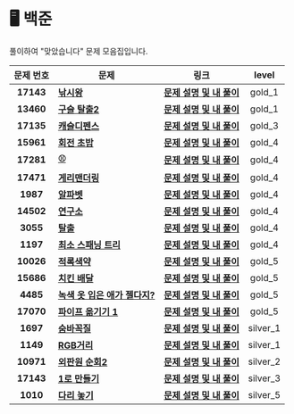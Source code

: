 # 🖥️ 백준

풀이하여 "맞았습니다" 문제 모음집입니다.

 |  문제 번호  |  문제  |   링크    |  level    | 
  | :----: |  ----  |   :----:  |   :----:  |
  |**17143**|**[낚시왕](http://www.acmicpc.net/problem/17143)**| **[문제 설명 및 내 풀이](http://github.com/ahjinU/JavaCodingTest/tree/master/%EB%B0%B1%EC%A4%80/Gold/17143.%E2%80%85%EB%82%9A%EC%8B%9C%EC%99%95)**| gold_1 |
   |**13460**|**[구슬 탈출2](http://www.acmicpc.net/problem/13460)**| **[문제 설명 및 내 풀이](https://github.com/ahjinU/JavaCodingTest/tree/master/%EB%B0%B1%EC%A4%80/Gold/13460.%E2%80%85%EA%B5%AC%EC%8A%AC%E2%80%85%ED%83%88%EC%B6%9C%E2%80%852)**| gold_1 |
  |**17135**|**[캐슬디펜스](http://www.acmicpc.net/problem/17135)**| **[문제 설명 및 내 풀이](http://github.com/ahjinU/JavaCodingTest/tree/master/%EB%B0%B1%EC%A4%80/Gold/17135.%E2%80%85%EC%BA%90%EC%8A%AC%E2%80%85%EB%94%94%ED%8E%9C%EC%8A%A4)**| gold_3 |
  |**15961**|**[회전 초밥 ](http://www.acmicpc.net/problem/15961)**| **[문제 설명 및 내 풀이](http://github.com/ahjinU/JavaCodingTest/tree/master/%EB%B0%B1%EC%A4%80/Gold/15961.%E2%80%85%ED%9A%8C%EC%A0%84%E2%80%85%EC%B4%88%EB%B0%A5)**| gold_4 |
  |**17281**|**[⚾ ](http://www.acmicpc.net/problem/17281)**| **[문제 설명 및 내 풀이](http://github.com/ahjinU/JavaCodingTest/tree/master/%EB%B0%B1%EC%A4%80/Gold/17281.%E2%80%85%E2%9A%BE)**| gold_4 |
   |**17471**|**[게리맨더링](http://www.acmicpc.net/problem/17471)**| **[문제 설명 및 내 풀이](http://github.com/ahjinU/JavaCodingTest/tree/master/%EB%B0%B1%EC%A4%80/Gold/17471.%E2%80%85%EA%B2%8C%EB%A6%AC%EB%A7%A8%EB%8D%94%EB%A7%81)**| gold_4 |
|**1987**|**[알파벳](http://www.acmicpc.net/problem/1987)**| **[문제 설명 및 내 풀이](http://github.com/ahjinU/JavaCodingTest/tree/master/%EB%B0%B1%EC%A4%80/Gold/1987.%E2%80%85%EC%95%8C%ED%8C%8C%EB%B2%B3)**| gold_4 |
|**14502**|**[연구소](http://www.acmicpc.net/problem/14502)**| **[문제 설명 및 내 풀이](http://github.com/ahjinU/JavaCodingTest/tree/master/%EB%B0%B1%EC%A4%80/Gold/14502.%E2%80%85%EC%97%B0%EA%B5%AC%EC%86%8C)**| gold_4 |
|**3055**|**[탈출](http://www.acmicpc.net/problem/3055)**| **[문제 설명 및 내 풀이](http://github.com/ahjinU/JavaCodingTest/tree/master/%EB%B0%B1%EC%A4%80/Gold/3055.%E2%80%85%ED%83%88%EC%B6%9C)**| gold_4 |
|**1197**|**[ 최소 스패닝 트리 ](http://www.acmicpc.net/problem/1197)**| **[문제 설명 및 내 풀이](http://github.com/ahjinU/JavaCodingTest/tree/master/%EB%B0%B1%EC%A4%80/Gold/1197.%E2%80%85%EC%B5%9C%EC%86%8C%E2%80%85%EC%8A%A4%ED%8C%A8%EB%8B%9D%E2%80%85%ED%8A%B8%EB%A6%AC)**| gold_4 |
  |**10026**|**[적록색약](http://www.acmicpc.net/problem/10026)**| **[문제 설명 및 내 풀이](http://github.com/ahjinU/JavaCodingTest/tree/master/%EB%B0%B1%EC%A4%80/Gold/10026.%E2%80%85%EC%A0%81%EB%A1%9D%EC%83%89%EC%95%BD)**| gold_5 |
   |**15686**|**[치킨 배달](http://www.acmicpc.net/problem/15686)**| **[문제 설명 및 내 풀이](http://github.com/ahjinU/JavaCodingTest/tree/master/%EB%B0%B1%EC%A4%80/Gold/15686.%E2%80%85%EC%B9%98%ED%82%A8%E2%80%85%EB%B0%B0%EB%8B%AC)**| gold_5 |
  |**4485**|**[녹색 옷 입은 애가 젤다지? ](http://www.acmicpc.net/problem/4485)**| **[문제 설명 및 내 풀이](http://github.com/ahjinU/JavaCodingTest/tree/master/%EB%B0%B1%EC%A4%80/Gold)**| gold_5 |
  |**17070**|**[파이프 옮기기 1](http://www.acmicpc.net/problem/17070)**| **[문제 설명 및 내 풀이](https://github.com/ahjinU/JavaCodingTest/tree/master/%EB%B0%B1%EC%A4%80/Gold/17070.%E2%80%85%ED%8C%8C%EC%9D%B4%ED%94%84%E2%80%85%EC%98%AE%EA%B8%B0%EA%B8%B0%E2%80%851)**| gold_5 |
  |**1697**|**[숨바꼭질](http://www.acmicpc.net/problem/1697)**| **[문제 설명 및 내 풀이](http://github.com/ahjinU/JavaCodingTest/tree/master/%EB%B0%B1%EC%A4%80/Silver/1697.%E2%80%85%EC%88%A8%EB%B0%94%EA%BC%AD%EC%A7%88)**| silver_1 |
|**1149**|**[RGB거리](http://www.acmicpc.net/problem/1149)**| **[문제 설명 및 내 풀이](http://github.com/ahjinU/JavaCodingTest/tree/master/%EB%B0%B1%EC%A4%80/Silver/1149.%E2%80%85RGB%EA%B1%B0%EB%A6%AC)**| silver_1 |
|**10971**|**[외판원 순회2](http://www.acmicpc.net/problem/10971)**| **[문제 설명 및 내 풀이](http://github.com/ahjinU/JavaCodingTest/tree/master/%EB%B0%B1%EC%A4%80/Silver/10971.%E2%80%85%EC%99%B8%ED%8C%90%EC%9B%90%E2%80%85%EC%88%9C%ED%9A%8C%E2%80%852)**| silver_2 |
|**17143**|**[1로 만들기](http://www.acmicpc.net/problem/1463)**| **[문제 설명 및 내 풀이](http://github.com/ahjinU/JavaCodingTest/tree/master/%EB%B0%B1%EC%A4%80/Silver/1463.%E2%80%851%EB%A1%9C%E2%80%85%EB%A7%8C%EB%93%A4%EA%B8%B0)**| silver_3 |
|**1010**|**[다리 놓기](http://www.acmicpc.net/problem/1010)**| **[문제 설명 및 내 풀이](http://github.com/ahjinU/JavaCodingTest/tree/master/%EB%B0%B1%EC%A4%80/Silver/1010.%E2%80%85%EB%8B%A4%EB%A6%AC%E2%80%85%EB%86%93%EA%B8%B0)**| silver_5 |


